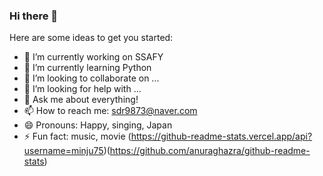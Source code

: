 ### Hi there 👋

<!--
**minju75/minju75** is a ✨ _special_ ✨ repository because its `README.md` (this file) appears on your GitHub profile.
-->
Here are some ideas to get you started:

- 🔭 I’m currently working on SSAFY
- 🌱 I’m currently learning Python
- 👯 I’m looking to collaborate on ...
- 🤔 I’m looking for help with ...
- 💬 Ask me about everything! 
- 📫 How to reach me: sdr9873@naver.com
- 😄 Pronouns: Happy, singing, Japan
- ⚡ Fun fact: music, movie
(https://github-readme-stats.vercel.app/api?username=minju75)(https://github.com/anuraghazra/github-readme-stats)
